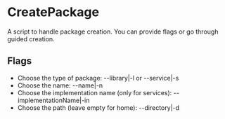 # CreatePackage

A script to handle package creation. You can provide flags or go through guided creation.

## Flags

- Choose the type of package: --library|-l or --service|-s
- Choose the name: --name|-n <Name>
- Choose the implementation name (only for services): --implementationName|-in <Implementation Name>
- Choose the path (leave empty for home): --directory|-d <Path>
